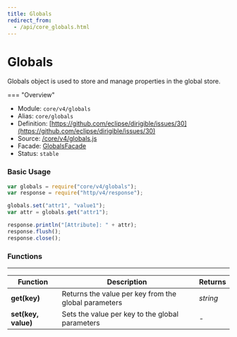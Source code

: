 ```yaml
---
title: Globals
redirect_from:
  - /api/core_globals.html
---
```


Globals
===


Globals object is used to store and manage properties in the global store.

=== "Overview"
- Module: `core/v4/globals`
- Alias: `core/globals`
- Definition: [https://github.com/eclipse/dirigible/issues/30](https://github.com/eclipse/dirigible/issues/30)
- Source: [/core/v4/globals.js](https://github.com/dirigiblelabs/api-core/blob/master/core/v4/globals.js)
- Facade: [GlobalsFacade](https://github.com/eclipse/dirigible/blob/master/api/api-facade/api-core/src/main/java/org/eclipse/dirigible/api/v3/core/GlobalsFacade.java)
- Status: `stable`

### Basic Usage

```javascript
var globals = require("core/v4/globals");
var response = require("http/v4/response");

globals.set("attr1", "value1");
var attr = globals.get("attr1");

response.println("[Attribute]: " + attr);
response.flush();
response.close();
```


### Functions

---

Function     | Description | Returns
------------ | ----------- | --------
**get(key)**   | Returns the value per key from the global parameters | *string*
**set(key, value)**   | Sets the value per key to the global parameters | -
